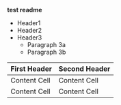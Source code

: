 **test readme**
* Header1
* Header2
* Header3
  * Paragraph 3a
  * Paragraph 3b

| First Header  | Second Header |
| ------------- | ------------- |
| Content Cell  | Content Cell  |
| Content Cell  | Content Cell  |
